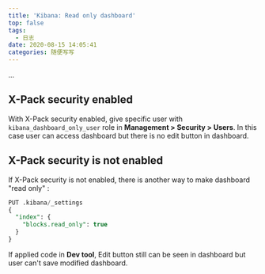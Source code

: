 ```yaml
---
title: 'Kibana: Read only dashboard'
top: false
tags:
  - 日志
date: 2020-08-15 14:05:41
categories: 随便写写
---
```


...

<!--more-->

## X-Pack security enabled

With X-Pack security enabled, give specific user with `kibana_dashboard_only_user` role in **Management > Security > Users**. In this case user can access dashboard but there is no edit button in dashboard.

## X-Pack security is not enabled

If X-Pack security is not enabled, there is another way to make dashboard "read only" :

```sql
PUT .kibana/_settings
{
  "index": {
    "blocks.read_only": true
  }
}
```

If applied code in **Dev tool**, Edit button still can be seen in dashboard but user can't save modified dashboard.
